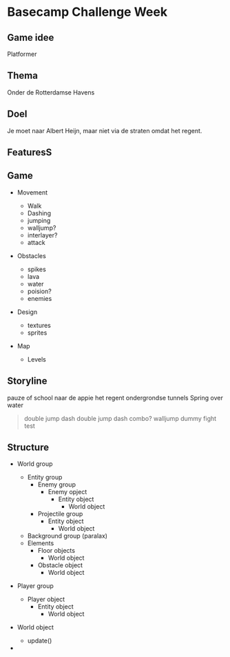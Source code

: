 # Basecamp Challenge Week

## Game idee

Platformer

## Thema

Onder de Rotterdamse Havens

## Doel

Je moet naar Albert Heijn, maar niet via de straten omdat het regent.

## FeaturesS

## Game

- Movement

  - Walk
  - Dashing
  - jumping
  - walljump?
  - interlayer?
  - attack

- Obstacles

  - spikes
  - lava
  - water
  - poision?
  - enemies

- Design

  - textures
  - sprites

- Map
  - Levels

## Storyline

pauze of school
naar de appie
het regent
ondergrondse tunnels
Spring over water

> double jump
> dash
> double jump dash combo?
> walljump
> dummy fight
> test

## Structure

- World group

  - Entity group
    - Enemy group
      - Enemy opject
        - Entity object
          - World object
    - Projectile group
      - Entity object
        - World object
  - Background group (paralax)
  - Elements
    - Floor objects
      - World object
    - Obstacle object
      - World object

- Player group

  - Player object
    - Entity object
      - World object

- World object

  - update()

-

